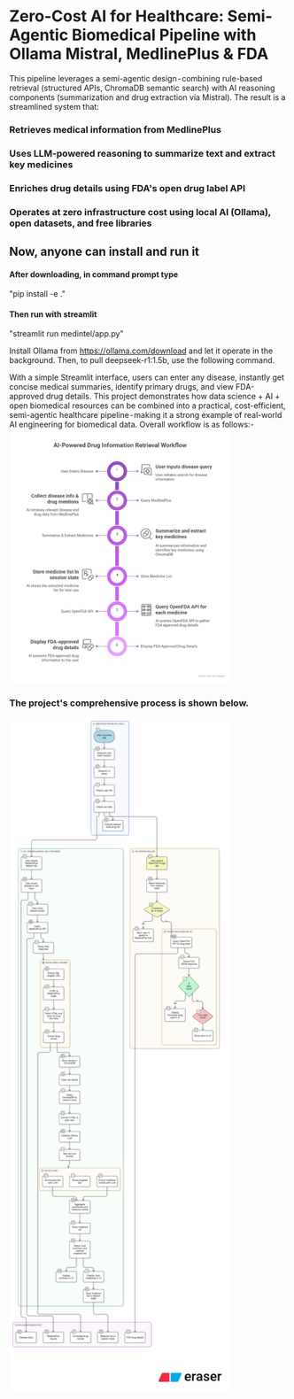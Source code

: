 # Zero-Cost AI for Healthcare: Semi-Agentic Biomedical Pipeline with Ollama Mistral, MedlinePlus &amp; FDA
This pipeline leverages a semi-agentic design - combining rule-based retrieval (structured APIs, ChromaDB semantic search) with AI reasoning components (summarization and drug extraction via Mistral). The result is a streamlined system that:
### Retrieves medical information from MedlinePlus
### Uses LLM-powered reasoning to summarize text and extract key medicines
### Enriches drug details using FDA's open drug label API
### Operates at zero infrastructure cost using local AI (Ollama), open datasets, and free libraries

## Now, anyone can install and run it
#### After downloading, in command prompt type
"pip install -e ."
#### Then run with streamlit
"streamlit run medintel/app.py"

Install Ollama from https://ollama.com/download and let it operate in the background. Then, to pull deepseek-r1:1.5b, use the following command.


With a simple Streamlit interface, users can enter any disease, instantly get concise medical summaries, identify primary drugs, and view FDA-approved drug details.
This project demonstrates how data science + AI + open biomedical resources can be combined into a practical, cost-efficient, semi-agentic healthcare pipeline - making it a strong example of real-world AI engineering for biomedical data. Overall workflow is as follows:-
<img src="meline_fda_summ.png" alt="meline_fda" width="400"/>
### The project's comprehensive process is shown below.
<img src="diagram-export-8-25-2025-8_13_01-PM.png" alt="meline_fda" width="400"/>
